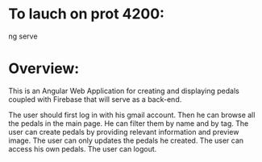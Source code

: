 # To lauch on prot 4200:
ng serve

# Overview:

This is an Angular Web Application for creating and displaying pedals coupled with Firebase that will serve as a back-end.

The user should first log in with his gmail account.
Then he can browse all the pedals in the main page. He can filter them by name and by tag.
The user can create pedals by providing relevant information and preview image.
The user can only updates the pedals he created.
The user can access his own pedals.
The user can logout.
